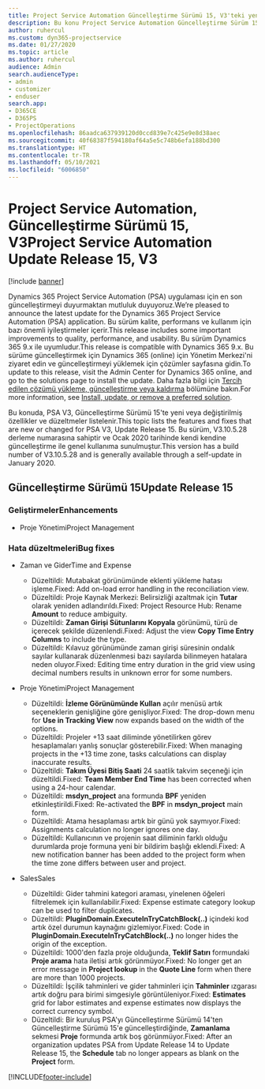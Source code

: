 ```yaml
---
title: Project Service Automation Güncelleştirme Sürümü 15, V3'teki yenilikler veya değişiklikler
description: Bu konu Project Service Automation Güncelleştirme Sürüm 15, V3'teki yenilikler hakkında bilgi sağlar.
author: ruhercul
ms.custom: dyn365-projectservice
ms.date: 01/27/2020
ms.topic: article
ms.author: ruhercul
audience: Admin
search.audienceType:
- admin
- customizer
- enduser
search.app:
- D365CE
- D365PS
- ProjectOperations
ms.openlocfilehash: 86aadca637939120d0ccd839e7c425e9e8d38aec
ms.sourcegitcommit: 40f68387f594180af64a5e5c748b6efa188bd300
ms.translationtype: HT
ms.contentlocale: tr-TR
ms.lasthandoff: 05/10/2021
ms.locfileid: "6006850"
---
```

# <a name="project-service-automation-update-release-15-v3"></a><span data-ttu-id="c9310-103">Project Service Automation, Güncelleştirme Sürümü 15, V3</span><span class="sxs-lookup"><span data-stu-id="c9310-103">Project Service Automation Update Release 15, V3</span></span>

[!include [banner](../includes/psa-now-project-operations.md)]

<span data-ttu-id="c9310-104">Dynamics 365 Project Service Automation (PSA) uygulaması için en son güncelleştirmeyi duyurmaktan mutluluk duyuyoruz.</span><span class="sxs-lookup"><span data-stu-id="c9310-104">We’re pleased to announce the latest update for the Dynamics 365 Project Service Automation (PSA) application.</span></span> <span data-ttu-id="c9310-105">Bu sürüm kalite, performans ve kullanım için bazı önemli iyileştirmeler içerir.</span><span class="sxs-lookup"><span data-stu-id="c9310-105">This release includes some important improvements to quality, performance, and usability.</span></span> <span data-ttu-id="c9310-106">Bu sürüm Dynamics 365 9.x ile uyumludur.</span><span class="sxs-lookup"><span data-stu-id="c9310-106">This release is compatible with Dynamics 365 9.x.</span></span> <span data-ttu-id="c9310-107">Bu sürüme güncelleştirmek için Dynamics 365 (online) için Yönetim Merkezi'ni ziyaret edin ve güncelleştirmeyi yüklemek için çözümler sayfasına gidin.</span><span class="sxs-lookup"><span data-stu-id="c9310-107">To update to this release, visit the Admin Center for Dynamics 365 online, and go to the solutions page to install the update.</span></span> <span data-ttu-id="c9310-108">Daha fazla bilgi için [Tercih edilen çözümü yükleme, güncelleştirme veya kaldırma](/power-platform/admin/install-remove-preferred-solution) bölümüne bakın.</span><span class="sxs-lookup"><span data-stu-id="c9310-108">For more information, see [Install, update, or remove a preferred solution](/power-platform/admin/install-remove-preferred-solution).</span></span>

<span data-ttu-id="c9310-109">Bu konuda, PSA V3, Güncelleştirme Sürümü 15'te yeni veya değiştirilmiş özellikler ve düzeltmeler listelenir.</span><span class="sxs-lookup"><span data-stu-id="c9310-109">This topic lists the features and fixes that are new or changed for PSA V3, Update Release 15.</span></span> <span data-ttu-id="c9310-110">Bu sürüm, V3.10.5.28 derleme numarasına sahiptir ve Ocak 2020 tarihinde kendi kendine güncelleştirme ile genel kullanıma sunulmuştur.</span><span class="sxs-lookup"><span data-stu-id="c9310-110">This version has a build number of V3.10.5.28 and is generally available through a self-update in January 2020.</span></span>

## <a name="update-release-15"></a><span data-ttu-id="c9310-111">Güncelleştirme Sürümü 15</span><span class="sxs-lookup"><span data-stu-id="c9310-111">Update Release 15</span></span> 

### <a name="enhancements"></a><span data-ttu-id="c9310-112">Geliştirmeler</span><span class="sxs-lookup"><span data-stu-id="c9310-112">Enhancements</span></span>

- <span data-ttu-id="c9310-113">Proje Yönetimi</span><span class="sxs-lookup"><span data-stu-id="c9310-113">Project Management</span></span>

### <a name="bug-fixes"></a><span data-ttu-id="c9310-114">Hata düzeltmeleri</span><span class="sxs-lookup"><span data-stu-id="c9310-114">Bug fixes</span></span>

- <span data-ttu-id="c9310-115">Zaman ve Gider</span><span class="sxs-lookup"><span data-stu-id="c9310-115">Time and Expense</span></span>

  - <span data-ttu-id="c9310-116">Düzeltildi: Mutabakat görünümünde eklenti yükleme hatası işleme.</span><span class="sxs-lookup"><span data-stu-id="c9310-116">Fixed: Add on-load error handling in the reconciliation view.</span></span>
  - <span data-ttu-id="c9310-117">Düzeltildi: Proje Kaynak Merkezi: Belirsizliği azaltmak için **Tutar** olarak yeniden adlandırıldı.</span><span class="sxs-lookup"><span data-stu-id="c9310-117">Fixed: Project Resource Hub: Rename **Amount** to reduce ambiguity.</span></span>
  - <span data-ttu-id="c9310-118">Düzeltildi: **Zaman Girişi Sütunlarını Kopyala** görünümü, türü de içerecek şekilde düzenlendi.</span><span class="sxs-lookup"><span data-stu-id="c9310-118">Fixed: Adjust the view **Copy Time Entry Columns** to include the type.</span></span>
  - <span data-ttu-id="c9310-119">Düzeltildi: Kılavuz görünümünde zaman girişi süresinin ondalık sayılar kullanarak düzenlenmesi bazı sayılarda bilinmeyen hatalara neden oluyor.</span><span class="sxs-lookup"><span data-stu-id="c9310-119">Fixed: Editing time entry duration in the grid view using decimal numbers results in unknown error for some numbers.</span></span>

- <span data-ttu-id="c9310-120">Proje Yönetimi</span><span class="sxs-lookup"><span data-stu-id="c9310-120">Project Management</span></span>

  - <span data-ttu-id="c9310-121">Düzeltildi: **İzleme Görünümünde Kullan** açılır menüsü artık seçeneklerin genişliğine göre genişliyor.</span><span class="sxs-lookup"><span data-stu-id="c9310-121">Fixed: The drop-down menu for **Use in Tracking View** now expands based on the width of the options.</span></span>
  - <span data-ttu-id="c9310-122">Düzeltildi: Projeler +13 saat diliminde yönetilirken görev hesaplamaları yanlış sonuçlar gösterebilir.</span><span class="sxs-lookup"><span data-stu-id="c9310-122">Fixed: When managing projects in the +13 time zone, tasks calculations can display inaccurate results.</span></span>
  - <span data-ttu-id="c9310-123">Düzeltildi: **Takım Üyesi Bitiş Saati** 24 saatlik takvim seçeneği için düzeltildi.</span><span class="sxs-lookup"><span data-stu-id="c9310-123">Fixed: **Team Member End Time** has been corrected when using a 24-hour calendar.</span></span>
  - <span data-ttu-id="c9310-124">Düzeltildi: **msdyn_project** ana formunda **BPF** yeniden etkinleştirildi.</span><span class="sxs-lookup"><span data-stu-id="c9310-124">Fixed: Re-activated the **BPF** in **msdyn_project** main form.</span></span>
  - <span data-ttu-id="c9310-125">Düzeltildi: Atama hesaplaması artık bir günü yok saymıyor.</span><span class="sxs-lookup"><span data-stu-id="c9310-125">Fixed: Assignments calculation no longer ignores one day.</span></span>
  - <span data-ttu-id="c9310-126">Düzeltildi: Kullanıcının ve projenin saat diliminin farklı olduğu durumlarda proje formuna yeni bir bildirim başlığı eklendi.</span><span class="sxs-lookup"><span data-stu-id="c9310-126">Fixed: A new notification banner has been added to the project form when the time zone differs between user and project.</span></span>

- <span data-ttu-id="c9310-127">Sales</span><span class="sxs-lookup"><span data-stu-id="c9310-127">Sales</span></span>

  - <span data-ttu-id="c9310-128">Düzeltildi: Gider tahmini kategori araması, yinelenen öğeleri filtrelemek için kullanılabilir.</span><span class="sxs-lookup"><span data-stu-id="c9310-128">Fixed: Expense estimate category lookup can be used to filter duplicates.</span></span>
  - <span data-ttu-id="c9310-129">Düzeltildi: **PluginDomain.ExecuteInTryCatchBlock(..)** içindeki kod artık özel durumun kaynağını gizlemiyor.</span><span class="sxs-lookup"><span data-stu-id="c9310-129">Fixed: Code in **PluginDomain.ExecuteInTryCatchBlock(..)** no longer hides the origin of the exception.</span></span>
  - <span data-ttu-id="c9310-130">Düzeltildi: 1000'den fazla proje olduğunda, **Teklif Satırı** formundaki **Proje arama** hata iletisi artık görünmüyor.</span><span class="sxs-lookup"><span data-stu-id="c9310-130">Fixed: No longer get an error message in **Project lookup** in the **Quote Line** form when there are more than 1000 projects.</span></span>
  - <span data-ttu-id="c9310-131">Düzeltildi: İşçilik tahminleri ve gider tahminleri için **Tahminler** ızgarası artık doğru para birimi simgesiyle görüntüleniyor.</span><span class="sxs-lookup"><span data-stu-id="c9310-131">Fixed: **Estimates** grid for labor estimates and expense estimates now displays the correct currency symbol.</span></span>
  - <span data-ttu-id="c9310-132">Düzeltildi: Bir kuruluş PSA'yı Güncelleştirme Sürümü 14'ten Güncelleştirme Sürümü 15'e güncelleştirdiğinde, **Zamanlama** sekmesi **Proje** formunda artık boş görünmüyor.</span><span class="sxs-lookup"><span data-stu-id="c9310-132">Fixed: After an organization updates PSA from Update Release 14 to Update Release 15, the **Schedule** tab no longer appears as blank on the **Project** form.</span></span>


[!INCLUDE[footer-include](../includes/footer-banner.md)]